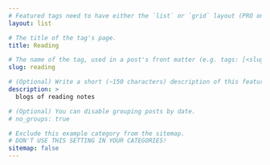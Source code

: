```yaml
---
# Featured tags need to have either the `list` or `grid` layout (PRO only).
layout: list

# The title of the tag's page.
title: Reading

# The name of the tag, used in a post's front matter (e.g. tags: [<slug>]).
slug: reading

# (Optional) Write a short (~150 characters) description of this featured tag.
description: >
  blogs of reading notes

# (Optional) You can disable grouping posts by date.
# no_groups: true

# Exclude this example category from the sitemap.
# DON'T USE THIS SETTING IN YOUR CATEGORIES!
sitemap: false
---
```

